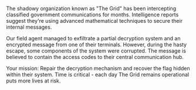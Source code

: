 The shadowy organization known as "The Grid" has been intercepting classified government communications for months. Intelligence reports suggest they're using advanced mathematical techniques to secure their internal messages.

Our field agent managed to exfiltrate a partial decryption system and an encrypted message from one of their terminals. However, during the hasty escape, some components of the system were corrupted. The message is believed to contain the access codes to their central communication hub.

Your mission: Repair the decryption mechanism and recover the flag hidden within their system. Time is critical - each day The Grid remains operational puts more lives at risk.
